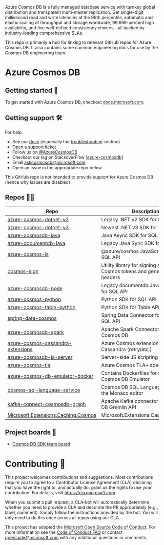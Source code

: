 Azure Cosmos DB is a fully managed database service with turnkey global distribution and transparent multi-master replication. Get single-digit millisecond read and write latencies at the 99th percentile, automatic and elastic scaling of throughput and storage worldwide, 99.999-percent high availability, and five well-defined consistency choices—all backed by industry-leading comprehensive SLAs.

This repo is primarily a hub for linking to relevant GitHub repos for Azure Cosmos DB. It also contains some common engineering docs for use by the Cosmos DB engineering team.

# Azure Cosmos DB

## Getting started 🎉
To get started with Azure Cosmos DB, checkout [docs.microsoft.com](https://docs.microsoft.com/en-us/azure/cosmos-db/).

## Getting support 🛠

For help:
 - See our [docs](https://docs.microsoft.com/en-us/azure/cosmos-db/) (especially the [troubleshooting](https://docs.microsoft.com/en-us/azure/cosmos-db/troubleshoot-dot-net-sdk) section)
 - [Open a support ticket](https://azure.microsoft.com/en-us/support/create-ticket/)
 - Follow us on [@AzureCosmosDB](https://twitter.com/AzureCosmosDB)
 - Checkout our tag on StackoverFlow [\[azure-cosmosdb\]](https://stackoverflow.com/questions/tagged/azure-cosmosdb)
 - Email askcosmosdb@microsoft.com
 - Open an issue in the appropriate repo below

This GitHub repo is not intended to provide support for Azure Cosmos DB. (hence why issues are disabled)

## Repos 👩‍💻

|Repo|Description|Langauge/Platform|API|
|-|-|-|-|
|[azure-cosmos-dotnet-v2](https://github.com/Azure/azure-cosmos-dotnet-v2)| Legacy .NET v2 SDK for SQL API | .NET | SQL |
|[azure-cosmos-dotnet-v3](https://github.com/azure/azure-cosmos-dotnet-v3)| Newest .NET v3 SDK for SQL API | .NET | SQL |
|[azure-cosmosdb-java](https://github.com/azure/azure-cosmosdb-java) | Java Async SDK for SQL API | Java | SQL |
|[azure-documentdb-java](https://github.com/Azure/azure-documentdb-java) | Legacy Java Sync SDK for SQL API | Java | SQL |
|[azure-cosmos-js](https://github.com/azure/azure-cosmos-js) | @azure/cosmos JavaScript SDK for SQL API |JS | SQL |
|[cosmos-sign](https://github.com/Azure/cosmos-sign) | Utility library for signing Azure Cosmos tokens and generating headers | JS | SQL
|[azure-cosmosdb-node](https://github.com/Azure/azure-cosmosdb-node) | Legacy documentdb JavaScript SDK for SQL API | JS | SQL |
|[azure-cosmos-python](https://github.com/azure/azure-cosmos-python) | Python SDK for SQL API | Python | SQL |
|[azure-cosmos-table-python](https://github.com/Azure/azure-cosmos-table-python) | Python SDK for Table API | Python | SQL |
|[spring-data-cosmos](https://github.com/Microsoft/spring-data-cosmosdb)| Spring Data Connector for Cosmos DB SQL API | Java/Spring | SQL |
|[azure-cosmosdb-spark](https://github.com/Azure/azure-cosmosdb-spark) | Apache Spark Connector for Azure Cosmos DB | Apache Spark | SQL 
|[azure-cosmos-cassandra-extensions](https://github.com/Azure/azure-cosmos-cassandra-extensions) | Azure Cosmos extensions for Apache Cassandra (retry/etc.) | Java | Cassandra |
|[azure-cosmosdb-js-server](https://github.com/Azure/azure-cosmosdb-js-server) | Server-side JS scripting samples | JS | SQL |
|[azure-cosmos-tla](https://github.com/Azure/azure-cosmos-tla) | Azure Cosmos TLA+ specifications | TLA | All |
|[azure-cosmos-db-emulator-docker](https://github.com/Azure/azure-cosmos-db-emulator-docker) | Contains Dockerfiles for the Azure Cosmos DB Emulator | Docker | All |
|[cosmos-sql-language-service](https://github.com/Azure/cosmos-sql-language-service) | Cosmos DB SQL Language Service for the Monaco editor | Language Service | SQL |
|[kafka-connect-cosmosdb-graph](https://github.com/Azure/kafka-connect-cosmosdb-graph) | Apache Kafka connector for Cosmos DB Gremlin API | Kafka | Gremlin |
|[Microsoft.Extensions.Caching.Cosmos](https://github.com/Azure/Microsoft.Extensions.Caching.Cosmos) | Microsoft.Extensions.Caching.Cosmos | .NET/ASP.NET | SQL |

## Project boards 📅

- [Cosmos DB SDK team board](https://github.com/orgs/Azure/projects/31)

# Contributing 🤝

This project welcomes contributions and suggestions.  Most contributions require you to agree to a
Contributor License Agreement (CLA) declaring that you have the right to, and actually do, grant us
the rights to use your contribution. For details, visit https://cla.microsoft.com.

When you submit a pull request, a CLA-bot will automatically determine whether you need to provide
a CLA and decorate the PR appropriately (e.g., label, comment). Simply follow the instructions
provided by the bot. You will only need to do this once across all repos using our CLA.

This project has adopted the [Microsoft Open Source Code of Conduct](https://opensource.microsoft.com/codeofconduct/).
For more information see the [Code of Conduct FAQ](https://opensource.microsoft.com/codeofconduct/faq/) or
contact [opencode@microsoft.com](mailto:opencode@microsoft.com) with any additional questions or comments.
